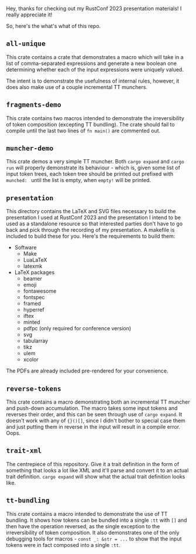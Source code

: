 Hey, thanks for checking out my RustConf 2023 presentation materials! I really appreciate it!

So, here's the what's what of this repo.

## `all-unique`

This crate contains a crate that demonstrates a macro which will take in a list of comma-separated
expressions and generate a new boolean one determining whether each of the input expressions were
uniquely valued.

The intent is to demonstrate the usefulness of internal rules, however, it does also make use of a
couple incremental TT munchers.

## `fragments-demo`

This crate contains two macros intended to demonstrate the irreversibility of token composition
(excepting TT bundling). The crate should fail to compile until the last two lines of `fn main()`
are commented out.

## `muncher-demo`

This crate demos a very simple TT muncher. Both `cargo expand` and `cargo run` will properly
demonstrate its behaviour - which is, given some list of input token trees, each token tree should
be printed out prefixed with `munched: ` until the list is empty, when `empty!` will be printed.

## `presentation`

This directory contains the LaTeX and SVG files necessary to build the presentation I used at
RustConf 2023 and the presentation I intend to be used as a standalone resource so that interested
parties don't have to go back and pick through the recording of my presentation. A makefile is
included to build these for you. Here's the requirements to build them:

- Software
    - Make
    - LuaLaTeX
    - latexmk
- LaTeX packages
    - beamer
    - emoji
    - fontawesome
    - fontspec
    - framed
    - hyperref
    - iftex
    - minted
    - pdfpc (only required for conference version)
    - svg
    - tabularray
    - tikz
    - ulem
    - xcolor

The PDFs are already included pre-rendered for your convenience.

## `reverse-tokens`

This crate contains a macro demonstrating both an incremental TT muncher and push-down accumulation.
The macro takes some input tokens and reverses their order, and this can be seen through use of
`cargo expand`. It doesn't work with any of `{}()[]`, since I didn't bother to special case them and
just putting them in reverse in the input will result in a compile error. Oops.

## `trait-xml`

The centrepiece of this repository. Give it a trait definition in the form of something that looks a
lot like XML and it'll parse and convert it to an actual trait definition. `cargo expand` will show
what the actual trait definition looks like.

## `tt-bundling`

This crate contains a macro intended to demonstrate the use of TT bundling. It shows how tokens can
be bundled into a single `:tt` with `[]` and then have the operation reversed, as the single
exception to the irreversibility of token composition. It also demonstrates one of the only
debugging tools for macros - `const _: &str = ...` to show that the input tokens were in fact
composed into a single `:tt`.
